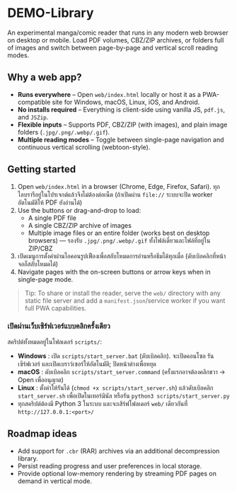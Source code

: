 # DEMO-Library

An experimental manga/comic reader that runs in any modern web browser on desktop or mobile. Load PDF volumes, CBZ/ZIP archives, or folders full of images and switch between page-by-page and vertical scroll reading modes.

## Why a web app?

- **Runs everywhere** – Open `web/index.html` locally or host it as a PWA-compatible site for Windows, macOS, Linux, iOS, and Android.
- **No installs required** – Everything is client-side using vanilla JS, `pdf.js`, and `JSZip`.
- **Flexible inputs** – Supports PDF, CBZ/ZIP (with images), and plain image folders (`.jpg/.png/.webp/.gif`).
- **Multiple reading modes** – Toggle between single-page navigation and continuous vertical scrolling (webtoon-style).

## Getting started

1. Open `web/index.html` in a browser (Chrome, Edge, Firefox, Safari). ทุกไลบรารีอยู่ในโปรเจกต์แล้วจึงไม่ต้องต่อเน็ต (ถ้าเปิดผ่าน `file://` ระบบจะปิด worker อัตโนมัติให้ PDF ยังอ่านได้)
2. Use the buttons or drag-and-drop to load:
   - A single PDF file
   - A single CBZ/ZIP archive of images
   - Multiple image files or an entire folder (works best on desktop browsers) — รองรับ `.jpg/.png/.webp/.gif` ทั้งไฟล์เดี่ยวและไฟล์ที่อยู่ใน ZIP/CBZ
3. เปิดเมนูการตั้งค่าผ่านไอคอนรูปเฟืองเพื่อสลับโหมดการอ่านหรือธีมได้ทุกเมื่อ (ดับเบิลคลิกที่หน้าจอก็สลับโหมดได้)
4. Navigate pages with the on-screen buttons or arrow keys when in single-page mode.

> Tip: To share or install the reader, serve the `web/` directory with any static file server and add a `manifest.json`/service worker if you want full PWA capabilities.

### เปิดผ่านเว็บเซิร์ฟเวอร์แบบคลิกครั้งเดียว

สคริปต์ทั้งหมดอยู่ในโฟลเดอร์ `scripts/`:

- **Windows** : เปิด `scripts/start_server.bat` (ดับเบิลคลิก). จะเปิดคอนโซล รันเซิร์ฟเวอร์ และเปิดเบราว์เซอร์ให้อัตโนมัติ; ปิดหน้าต่างเพื่อหยุด
- **macOS** : ดับเบิลคลิก `scripts/start_server.command` (ครั้งแรกอาจต้องคลิกขวา → Open เพื่ออนุญาต)
- **Linux** : ตั้งค่าให้รันได้ (`chmod +x scripts/start_server.sh`) แล้วดับเบิลคลิก `start_server.sh` เพื่อเปิดในเทอร์มินัล หรือรัน `python3 scripts/start_server.py`
- ทุกสคริปต์ต้องมี Python 3 ในระบบ และจะเสิร์ฟโฟลเดอร์ `web/` เดียวกันที่ `http://127.0.0.1:<port>/`

## Roadmap ideas

- Add support for `.cbr` (RAR) archives via an additional decompression library.
- Persist reading progress and user preferences in local storage.
- Provide optional low-memory rendering by streaming PDF pages on demand in vertical mode.
